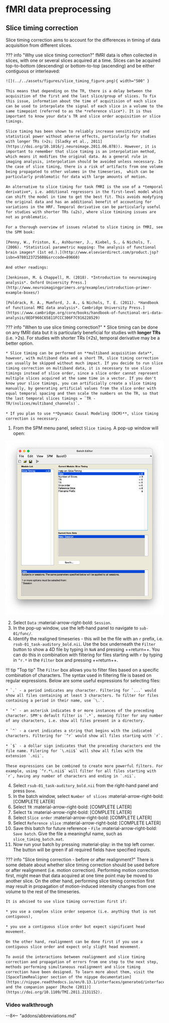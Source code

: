 # fMRI data preprocessing

## Slice timing correction

Slice timing correction aims to account for the differences in timing of data acquisition from different slices. 

??? info "Why use slice timing correction?"
    fMRI data is often collected in slices, with one or several slices acquired at a time. Slices can be acquired top-to-bottom (descending) or bottom-to-top (ascending) and be either contiguous or interleaved:

    ![](../../assets/figures/slice_timing_figure.png){ width="500" }
    
    This means that depending on the TR, there is a delay between the acquisition of the first and the last slice/group of slices. To fix this issue, information about the time of acquitision of each slice can be used to interpolate the signal of each slice in a volume to the same timepoint (referred to as the *reference slice*). It is thus important to know your data's TR and slice order acquisition or slice timings. 
    
    Slice timing has been shown to reliably increase sensitivity and statistical power without adverse effects, particularly for studies with longer TRs (>2s; [Sladky et al., 2011](https://doi.org/10.1016/j.neuroimage.2011.06.078)). However, it is important to remember that slice timing is an interpolation method, which means it modifies the original data. As a general rule in imaging analysis, interpolation should be avoided unless necessary. In the case of slice timing, there is a risk of artifacts from one volume being propagated to other volumes in the timeseries,  which can be particularly problematic for data with large amounts of motion. 
    
    An alternative to slice timing for task fMRI is the use of a *temporal derivative*, i.e. additional regressors in the first-level model which can shift the model in time to get the best fit. This avoids modyfying the original data and has an additional benefit of accounting for variations in the HRF. Temporal derivative can be particularly useful for studies with shorter TRs (≤2s), where slice timining issues are not as problematic. 

    For a thorough overview of issues related to slice timing in fMRI, see the SPM book:

    [Penny, W., Friston, K., Ashburner, J., Kiebel, S., & Nichols, T. (2006). *Statistical parametric mapping: The analysis of functional brain images* (1st ed.).](http://www.elsevierdirect.com/product.jsp?isbn=9780123725608&srccode=89660)

    And other readings:

    [Jenkinson, M. & Chappell, M. (2018). *Introduction to neuroimaging analysis*. Oxford University Press.](http://www.neuroimagingprimers.org/examples/introduction-primer-example-boxes/)

    [Poldrack, R. A., Mumford, J. A., & Nichols, T. E. (2011). *Handbook of functional MRI data analysis*. Cambridge University Press.](https://www.cambridge.org/core/books/handbook-of-functional-mri-data-analysis/8EDF966C65811FCCC306F7C916228529)

??? info "When to use slice timing correction?"
    * Slice timing can be done on any fMRI data but it is particularly beneficial for studies with **longer TRs** (i.e. >2s). For studies with shorter TRs (≤2s), temporal derivative may be a better option.

    * Slice timing can be performed on **multiband acquisition data**, however, with multiband data and a short TR, slice timing correction can usually be skipped without much impact. If you decide to run slice timing correction on multiband data, it is necessary to use slice timings instead of slice order, since a slice order cannot represent multiple slices acquired at the same time in a vector. If you don't know your slice timings, you can artificially create a slice timing manually, by generating artificial values from the slice order with equal temporal spacing and then scale the numbers on the TR, so that the last temporal slices timings = `TR - TR/(nslices/multiband_channels)`.

    * If you plan to use **Dynamic Causal Modeling (DCM)**, slice timing correction is necessary.

1. From the SPM menu panel, select `Slice timing`. A pop-up window will open:

![](../../assets/figures/slice_timing_batch.png)

2. Select `Data` :material-arrow-right-bold: `Session`.
3. In the pop-up window, use the left-hand panel to navigate to `sub-01/func/`. 
3. Identify the realigned timeseries - this will be the file with an `r` prefix, i.e. `rsub-01_task-auditory_bold.nii`. Use the box underneath the `Filter` button to show a 4D file by typing in `NaN` and pressing ++return++. You can do this in combination with filtering for files starting with `r` by typing in `^r.*` in the `Filter` box and pressing ++return++. 

!!! tip "Top tip"
    The `Filter` box allows you to filter files based on a specific combination of characters. The syntax used in filtering file is based on regular expressions. Below are some useful expressions for selecting files:

    * `.` - a period indicates any character. Filtering for `...` would show all files containing at least 3 characters. To filter for files containing a period in their name, use `\.`.

    * `*` - an asterisk indicates 0 or more instances of the preceding character. SPM's default filter is `.*`, meaning filter for any number of any characters, i.e. show all files present in a directory.

    * `^` - a caret indicates a string that begins with the indicated characters. Filtering for `^r` would show all files starting with `r`. 

    * `$` - a dollar sign indicates that the preceding characters end the file name. Filering for `\.nii$` will show all files with the extension `.nii`.

    These expressions can be combined to create more powerful filters. For example, using `^r.*\.nii$` will filter for all files starting with `r`, having any number of characters and ending in `.nii`.   

4. Select `rsub-01_task-auditory_bold.nii` from the right-hand panel and press `Done`. 
5. In the batch window, select `Number of slices` :material-arrow-right-bold: [COMPLETE LATER]
6. Select `TR` :material-arrow-right-bold: [COMPLETE LATER]
7. Select `TA` :material-arrow-right-bold: [COMPLETE LATER]
8. Select `Slice order` :material-arrow-right-bold: [COMPLETE LATER]
9. Select `Reference slice` :material-arrow-right-bold: [COMPLETE LATER]
10. Save this batch for future reference - `File` :material-arrow-right-bold: `Save batch`. Give the file a meaningful name, such as `slice_timing_batch.mat`. 
8. Now run your batch by pressing :material-play: in the top left corner. The button will be green if all required fields have specified inputs. 

??? info "Slice timing correction - before or after realignment?"
    There is some debate about whether slice timing correction should be used before or after realignment (i.e. motion correction). Performing motion correction first, might mean that data acquired at one time point may be moved to another slice. On the other hand, performing slice timing correction first may result in propagation of motion-induced intensity changes from one volume to the rest of the timeseries. 
    
    It is advised to use slice timing correction first if:

    * you use a complex slice order sequence (i.e. anything that is not contiguous),

    * you use a contiguous slice order but expect significant head movement.
    
    On the other hand, realignment can be done first if you use a contiguous slice order and expect only slight head movement. 
    
    To avoid the interactions between realignment and slice timing correction and propagation of errors from one step to the next step, methods performing simultaneous realignment and slice timing correction have been designed. To learn more about them, visit the [SpaceTimeRealigner section of the nipype documentation](https://nipype.readthedocs.io/en/0.13.1/interfaces/generated/interfaces.nipy/preprocess.html) and the companion paper [Roche (2011)](https://doi.org/10.1109/TMI.2011.2131152). 

### Video walkthrough

--8<-- "addons/abbreviations.md"